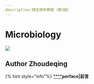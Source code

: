 ```yaml
---
description:微生物学教程（第3版）
---
```


# Microbiology

![](.C:\Users\zhuoran\Documents\GitHub\1910-01\er.jpg)

## Author Zhoudeqing

{% hint style="info"%}
[****](https://www.evernote.com/shard/s18/client/snv?noteGuid=75fcb2aa-6dcd-4d01-aa05-a21b52474497&noteKey=8b6561dd16d536b8&sn=https%3A%2F%2Fwww.evernote.com%2Fshard%2Fs18%2Fsh%2F75fcb2aa-6dcd-4d01-aa05-a21b52474497%2F8b6561dd16d536b8&title=%255B1%255D%2BSyllabus%2B2019)**perface\|前言**
